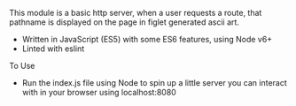 This module is a basic http server, when a user requests a route, that
pathname is displayed on the page in figlet generated ascii art.

* Written in JavaScript (ES5) with some ES6 features, using Node v6+
* Linted with eslint

To Use
* Run the index.js file using Node to spin up a little server you
can interact with in your browser using localhost:8080
